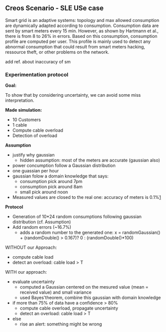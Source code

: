 Creos Scenario - SLE USe case
-----------------------------

Smart grid is an adaptive systems: topology and max allowed consumption are dynamically adapted according to consumption.
Consumption data are sent by smart meters every 15 min.
However, as shown by Hartmann et al., there is from 8 to 26% in errors.
Based on this consumption, consumption profile are computed per user.
This profile is mainly used to detect any abnormal consumption that could result from smart meters hacking, ressource theft, or other problems on the network.


add ref. about inaccuracy of sm



### Experimentation protocol

**Goal:**

To show that by considering uncertainty, we can avoid some miss interpretation.

**Made simulation:**

- 10 Customers
- 1 cable
- Compute cable overload
- Detection of overload

**Assumption**

- justify why gaussian
    - hidden assumption: most of the meters are accurate (gaussian also)
- power concumption follow a Gaussian distribution
- one guassian per hour
- gaussian folow a domain knowledge that says:
    - consumption pick around 7pm
    - consumption pick around 8am
    - small pick around noon
- Measured values are closed to the real one: accuracy of meters is 0.1%[1]

**Protocol**
- Generation of 10*24 random consumptions following gaussian distribution (cf. Assumption)
- Add random errors (~16.7%)
    - adds a random number to the generated one: x = randomGaussian() + (randomDouble() > 0.167)? 0 : (randomDouble()*100)

WITHOUT our Approach:
- compute cable load
- detect an overload: cable load > T

WITH our approach:
- evaluate uncertainty
    - computed a Gaussian centered on the mesured value (mean = received value) and small variance
    - used Bayes'theorem, combine this gaussian with domain knowledge
- if more than 75% of data have a confidence > 80%
    - compute cable overload, propagate uncertainty
    - detect an overload: cable load > T
- else
    - rise an alert: something might be wrong



[1]: http://www2.schneider-electric.com/documents/support/white-papers/998-4531_electric-utilities_High-accuracy_EN.pdf